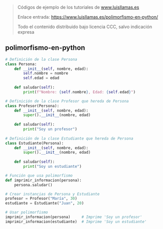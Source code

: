 > Códigos de ejemplo de los tutoriales de www.luisllamas.es
>
> Enlace entrada: https://www.luisllamas.es/polimorfismo-en-python/
>
> Todo el contenido distribuido bajo licencia CCC, salvo indicación expresa

## polimorfismo-en-python
```python
# Definición de la clase Persona
class Persona:
    def __init__(self, nombre, edad):
        self.nombre = nombre
        self.edad = edad
    
    def saludar(self):
        print(f"Nombre: {self.nombre}, Edad: {self.edad}")
```

```python
# Definición de la clase Profesor que hereda de Persona
class Profesor(Persona):
    def __init__(self, nombre, edad):
        super().__init__(nombre, edad)        
    
    def saludar(self):
        print("Soy un profesor")
        
# Definición de la clase Estudiante que hereda de Persona
class Estudiante(Persona):
    def __init__(self, nombre, edad):
        super().__init__(nombre, edad)        
    
    def saludar(self):
        print("Soy un estudiante")
```

```python
# Función que usa polimorfismo
def imprimir_informacion(persona):
    persona.saludar()
```

```python
# Crear instancias de Persona y Estudiante
profesor = Profesor("María", 30)
estudiante = Estudiante("Juan", 20)

# Usar polimorfismo
imprimir_informacion(persona)     # Imprime 'Soy un profesor'
imprimir_informacion(estudiante)  # Imprime 'Soy un estudiante'
```


